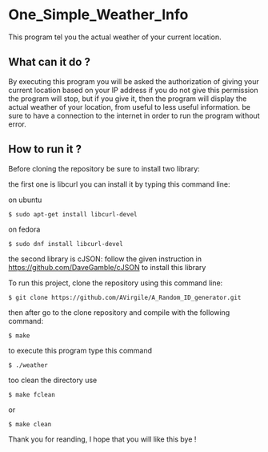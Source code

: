 # One_Simple_Weather_Info

This program tel you the actual weather of your current location.

## What can it do ?

By executing this program you will be asked the authorization of giving your current location based on your IP address if you do not give this permission the program will stop, but if you give it, then the program will display the actual weather of your location, from useful to less useful information.
be sure to have a connection to the internet in order to run the program without error.

## How to run it ?

Before cloning the repository be sure to install two library:

the first one is libcurl you can install it by typing this command line:

on ubuntu
```
$ sudo apt-get install libcurl-devel  
```
on fedora
```
$ sudo dnf install libcurl-devel  
```
the second library is cJSON:
follow the given instruction in https://github.com/DaveGamble/cJSON to install this library

To run this project, clone the repository using this command line:

```
$ git clone https://github.com/AVirgile/A_Random_ID_generator.git
```
then after go to the clone repository and compile with the following command:

```
$ make
```
to execute this program type this command
```
$ ./weather
```
too clean the directory use

```
$ make fclean
```
or

```
$ make clean
```

Thank you for reanding, I hope that you will like this bye !
